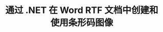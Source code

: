 ---
############################# Static ############################
layout: "auto-gen-gist"
draft: false
path: "ru/assembly/net/barcode/rtf/"
otherformats: DOC DOCX DOCM DOT DOTX DOTM ODT OTT 

############################# Head ############################
head_title: "通过 C#、ASP.NET 在文字处理文档中生成和编辑条码"
head_description: "GroupDocs.Assembly .NET API 允许开发人员在 Word（DOC、DOCX、DOCM、DOT、DOTX、RTF 和 ODT）文档中生成、插入和修改条形码图像。"

############################# Header ############################
title: "通过 .NET 在 Word RTF 文档中创建和使用条形码图像"
description: "使用 GroupDocs.Assembly .NET API 程序员可以在 C#、ASP.NET 和其他 .NET 应用程序内的 Word RTF 文档中动态创建和管理条码图像。"

######################### Download Button #######################
button:
    enable: true

############################# About ############################
about:
    enable: true
    title: "如何在文字处理文档中生成和插入条形码？"
    content: |
     此页面将帮助用户了解和了解如何在 C#、ASP.NET 和其他 .NET 相关应用程序中的文档和电子邮件消息中动态生成和插入条形码图像。 GroupDocs.Assembly .NET 是一个非常强大的 API，它使用户能够在自己的 .NET 应用程序中自动生成许多领先文件格式的报告，而无需任何外部依赖。 它支持一些非常常见的文件格式，例如 PDF、HTML、Outlook 电子邮件、Microsoft Office Word、Excel 工作表、PowerPoint 演示文稿和幻灯片。 它完全支持一些常见的线性和二维条码符号。 用户还可以轻松自定义条码图像大小、前后颜色、条码文本的字体和位置、设置条码图像分辨率等。 它还支持从模板创建自定义文档，并从各种来源（如数据库、XML、JSON、OData、对象等）获取数据。 

############################# content ############################
steps:
    enable: true
    block:
    - title_left: "如何在 RTF 文档中创建条形码"
      content_left: |
       以下 .NET 代码示例显示了用户只需几行代码即可轻松地在自己的 Microsoft Word RTF 文档中动态生成和添加条形码图像。  

      title_right: "通过 .NET 在 RTF 文件中使用条形码图像"
      content_right: |
        * 创建 [DocumentAssembler](https://apireference.groupdocs.com/assembly/net/groupdocs.assembly/documentassembler) 的实例
        * 使用以下参数调用 [AssembleDocument](https://apireference.groupdocs.com/assembly/net/groupdocs.assembly.documentassembler/assembledocument/methods/1) 方法
          * 流以读取模板文档。
          * 流以写入结果文档。
          * 文件加载和保存的附加选项。
          * 有关数据源对象的信息。

     
      gisthash: "50bb52b8877a109c9478bcd092a7ff4f"
      gistfile: "generate_barcodes_in_word_documents.cs"

    - title_left: "系统要求"
      content_left: |
        所有主要平台和操作系统都支持 GroupDocs.Assembly .NET API。 如需完整的系统要求指南，请访问 [系统要求](https://docs.groupdocs.com/assembly/net/system-requirements/) 在执行以下代码之前，请确保您已安装以下先决条件 系统：
        * 操作系统：Microsoft Windows、Linux、MacOS
        * 开发环境：Visual Studio、Xamarin、MonoDevelop 等。
        * 框架：.NET Framework、.NET Standard、.NET Core、Mono
        * 从 [NuGet](https://www.nuget.org/packages/GroupDocs.Assembly/) 获取最新版本的 GroupDocs.Assembly .NET API
        
      title_right: "为什么使用 GroupDocs.Assembly"
      content_right: |
        * 允许用户从模板创建自定义文档。
        * 允许用户从模板创建自定义文档。
        * 无需其他软件即可创建和自动化文档
        * 能够根据数据源生成输出文档
        * 在报表中动态插入文档内容
        * 动态附加电子邮件附件并在报告中插入超链接
        * 自动删除空段落
        * 全面支持多种数据格式
        * 动态电子邮件附件支持

demos:
    enable: true


more_formats:
    enable: true


back_to_top:
    enable: true
---